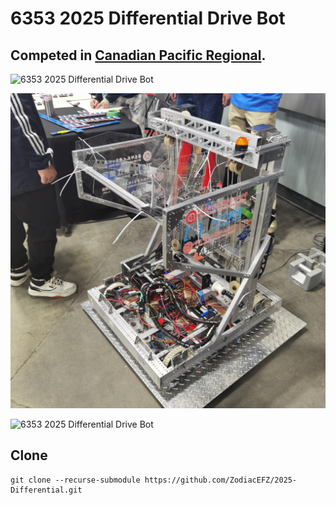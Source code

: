 # 6353 2025 Differential Drive Bot

## Competed in [Canadian Pacific Regional](https://www.thebluealliance.com/event/2025bcvi).

![6353 2025 Differential Drive Bot](robot.jpg)

![6353 2025 Differential Drive Bot](robot1.jpg)

![6353 2025 Differential Drive Bot](robot2.png)

## Clone

```shell
git clone --recurse-submodule https://github.com/ZodiacEFZ/2025-Differential.git
```